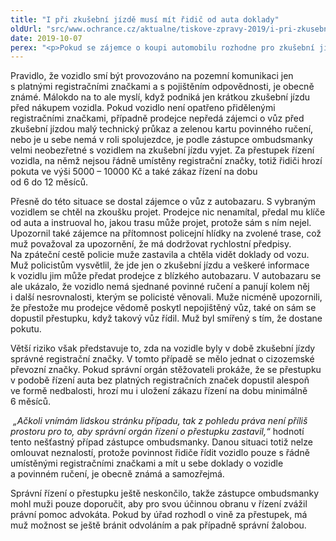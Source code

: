 ```yaml
---
title: "I při zkušební jízdě musí mít řidič od auta doklady"
oldUrl: "src/www.ochrance.cz/aktualne/tiskove-zpravy-2019/i-pri-zkusebni-jizde-musi-mit-ridic-od-auta-doklady"
date: 2019-10-07
perex: "<p>Pokud se zájemce o koupi automobilu rozhodne pro zkušební jízdu, měl by se ujistit, že během ní bude vozidlo opatřeno přidělenými registračními značkami a u sebe bude mít tzv. malý technický průkaz a zelenou kartu povinného ručení. V opačném případě totiž řidiči hrozí nejen pokuta, ale i zákaz řízení.</p>"
---
```


<!-- imported from the old website -->

<p>Pravidlo, že vozidlo smí být provozováno na pozemní komunikaci jen s platnými registračními značkami a s pojištěním odpovědnosti, je obecně známé. Málokdo na to ale myslí, když podniká jen krátkou zkušební jízdu před nákupem vozidla. Pokud vozidlo není opatřeno přidělenými registračními značkami, případně prodejce nepředá zájemci o vůz před zkušební jízdou malý technický průkaz a zelenou kartu povinného ručení, nebo je u sebe nemá v roli spolujezdce, je podle zástupce ombudsmanky velmi neobezřetné s vozidlem na zkušební jízdu vyjet. Za přestupek řízení vozidla, na němž nejsou řádně umístěny registrační značky, totiž řidiči hrozí pokuta ve výši 5000 – 10000 Kč a také zákaz řízení na dobu od 6 do 12 měsíců.</p> <p>Přesně do této situace se dostal zájemce o vůz z autobazaru. S vybraným vozidlem se chtěl na zkoušku projet. Prodejce nic nenamítal, předal mu klíče od auta a instruoval ho, jakou trasu může projet, protože sám s ním nejel. Upozornil také zájemce na přítomnost policejní hlídky na zvolené trase, což muž považoval za upozornění, že má dodržovat rychlostní předpisy. Na zpáteční cestě policie muže zastavila a chtěla vidět doklady od vozu. Muž policistům vysvětlil, že jde jen o zkušební jízdu a veškeré informace k vozidlu jim může předat prodejce z blízkého autobazaru. V autobazaru se ale ukázalo, že vozidlo nemá sjednané povinné ručení a panují kolem něj i další nesrovnalosti, kterým se policisté věnovali. Muže nicméně upozornili, že přestože mu prodejce vědomě poskytl nepojištěný vůz, také on sám se dopustil přestupku, když takový vůz řídil. Muž byl smířený s tím, že dostane pokutu. </p><p>Větší riziko však představuje to, zda na vozidle byly v době zkušební jízdy správné registrační značky. V tomto případě se mělo jednat o cizozemské převozní značky. Pokud správní orgán stěžovateli prokáže, že se přestupku v podobě řízení auta bez platných registračních značek dopustil alespoň ve formě nedbalosti, hrozí mu i uložení zákazu řízení na dobu minimálně 6 měsíců.</p> <p><i> „Ačkoli vnímám lidskou stránku případu, tak z pohledu práva není příliš prostoru pro to, aby správní orgán řízení o přestupku zastavil,“</i> hodnotí tento nešťastný případ zástupce ombudsmanky. Danou situaci totiž nelze omlouvat neznalostí, protože povinnost řidiče řídit vozidlo pouze s řádně umístěnými registračními značkami a mít u sebe doklady o vozidle a povinném ručení, je obecně známá a samozřejmá.</p> <p>Správní řízení o přestupku ještě neskončilo, takže zástupce ombudsmanky mohl muži pouze doporučit, aby pro svou účinnou obranu v řízení zvážil právní pomoc advokáta. Pokud by úřad rozhodl o vině za přestupek, má muž možnost se ještě bránit odvoláním a pak případně správní žalobou.</p>
